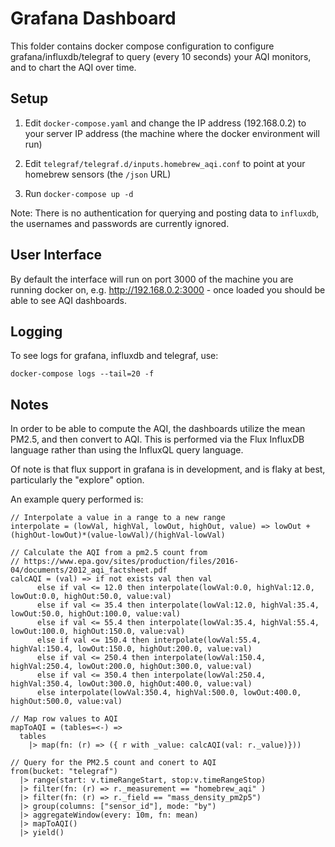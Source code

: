 Grafana Dashboard
=================

This folder contains docker compose configuration to configure
grafana/influxdb/telegraf to query (every 10 seconds) your AQI
monitors, and to chart the AQI over time.

Setup
-----

1. Edit `docker-compose.yaml` and change the IP address (192.168.0.2) to
   your server IP address (the machine where the docker environment will run)

2. Edit `telegraf/telegraf.d/inputs.homebrew_aqi.conf` to point at your
   homebrew sensors (the `/json` URL)

3. Run `docker-compose up -d`

Note: There is no authentication for querying and posting data to `influxdb`, the
usernames and passwords are currently ignored.

User Interface
--------------

By default the interface will run on port 3000 of the machine you are running
docker on, e.g. http://192.168.0.2:3000 - once loaded you should be able to see
AQI dashboards.

Logging
-------

To see logs for grafana, influxdb and telegraf, use:

```
docker-compose logs --tail=20 -f
```

Notes
-----

In order to be able to compute the AQI, the dashboards utilize the mean PM2.5, and
then convert to AQI. This is performed via the Flux InfluxDB language rather than
using the InfluxQL query language.

Of note is that flux support in grafana is in development, and is flaky at best,
particularly the "explore" option.

An example query performed is:

```
// Interpolate a value in a range to a new range
interpolate = (lowVal, highVal, lowOut, highOut, value) => lowOut + (highOut-lowOut)*(value-lowVal)/(highVal-lowVal)

// Calculate the AQI from a pm2.5 count from
// https://www.epa.gov/sites/production/files/2016-04/documents/2012_aqi_factsheet.pdf
calcAQI = (val) => if not exists val then val
      else if val <= 12.0 then interpolate(lowVal:0.0, highVal:12.0, lowOut:0.0, highOut:50.0, value:val)
      else if val <= 35.4 then interpolate(lowVal:12.0, highVal:35.4, lowOut:50.0, highOut:100.0, value:val)
      else if val <= 55.4 then interpolate(lowVal:35.4, highVal:55.4, lowOut:100.0, highOut:150.0, value:val)
      else if val <= 150.4 then interpolate(lowVal:55.4, highVal:150.4, lowOut:150.0, highOut:200.0, value:val)
      else if val <= 250.4 then interpolate(lowVal:150.4, highVal:250.4, lowOut:200.0, highOut:300.0, value:val)
      else if val <= 350.4 then interpolate(lowVal:250.4, highVal:350.4, lowOut:300.0, highOut:400.0, value:val)
      else interpolate(lowVal:350.4, highVal:500.0, lowOut:400.0, highOut:500.0, value:val)

// Map row values to AQI
mapToAQI = (tables=<-) =>
  tables
    |> map(fn: (r) => ({ r with _value: calcAQI(val: r._value)}))

// Query for the PM2.5 count and conert to AQI
from(bucket: "telegraf")
  |> range(start: v.timeRangeStart, stop:v.timeRangeStop)
  |> filter(fn: (r) => r._measurement == "homebrew_aqi" )
  |> filter(fn: (r) => r._field == "mass_density_pm2p5")
  |> group(columns: ["sensor_id"], mode: "by")
  |> aggregateWindow(every: 10m, fn: mean)
  |> mapToAQI()
  |> yield()
  
 ```
 